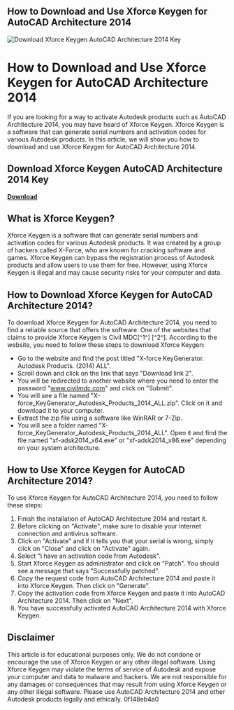 ## How to Download and Use Xforce Keygen for AutoCAD Architecture 2014

 
![Download Xforce Keygen AutoCAD Architecture 2014 Key](https://encrypted-tbn0.gstatic.com/images?q=tbn:ANd9GcSEzr7NYAliUV5gQcODTs6TsXujeX7PU5cweb30-s0RmK2rfaEubY-tzPWH)

 
# How to Download and Use Xforce Keygen for AutoCAD Architecture 2014
 
If you are looking for a way to activate Autodesk products such as AutoCAD Architecture 2014, you may have heard of Xforce Keygen. Xforce Keygen is a software that can generate serial numbers and activation codes for various Autodesk products. In this article, we will show you how to download and use Xforce Keygen for AutoCAD Architecture 2014.
 
## Download Xforce Keygen AutoCAD Architecture 2014 Key


[**Download**](https://www.google.com/url?q=https%3A%2F%2Ffancli.com%2F2tKJAW&sa=D&sntz=1&usg=AOvVaw2LvmgjJNCg2GEPdzY5sdGD)

 
## What is Xforce Keygen?
 
Xforce Keygen is a software that can generate serial numbers and activation codes for various Autodesk products. It was created by a group of hackers called X-Force, who are known for cracking software and games. Xforce Keygen can bypass the registration process of Autodesk products and allow users to use them for free. However, using Xforce Keygen is illegal and may cause security risks for your computer and data.
 
## How to Download Xforce Keygen for AutoCAD Architecture 2014?
 
To download Xforce Keygen for AutoCAD Architecture 2014, you need to find a reliable source that offers the software. One of the websites that claims to provide Xforce Keygen is Civil MDC[^1^] [^2^]. According to the website, you need to follow these steps to download Xforce Keygen:
 
- Go to the website and find the post titled "X-force KeyGenerator. Autodesk Products. (2014) ALL".
- Scroll down and click on the link that says "Download link 2".
- You will be redirected to another website where you need to enter the password "www.civilmdc.com" and click on "Submit".
- You will see a file named "X-force\_KeyGenerator\_Autodesk\_Products\_2014\_ALL.zip". Click on it and download it to your computer.
- Extract the zip file using a software like WinRAR or 7-Zip.
- You will see a folder named "X-force\_KeyGenerator\_Autodesk\_Products\_2014\_ALL". Open it and find the file named "xf-adsk2014\_x64.exe" or "xf-adsk2014\_x86.exe" depending on your system architecture.

## How to Use Xforce Keygen for AutoCAD Architecture 2014?
 
To use Xforce Keygen for AutoCAD Architecture 2014, you need to follow these steps:

1. Finish the installation of AutoCAD Architecture 2014 and restart it.
2. Before clicking on "Activate", make sure to disable your internet connection and antivirus software.
3. Click on "Activate" and if it tells you that your serial is wrong, simply click on "Close" and click on "Activate" again.
4. Select "I have an activation code from Autodesk".
5. Start Xforce Keygen as administrator and click on "Patch". You should see a message that says "Successfully patched".
6. Copy the request code from AutoCAD Architecture 2014 and paste it into Xforce Keygen. Then click on "Generate".
7. Copy the activation code from Xforce Keygen and paste it into AutoCAD Architecture 2014. Then click on "Next".
8. You have successfully activated AutoCAD Architecture 2014 with Xforce Keygen.

## Disclaimer
 
This article is for educational purposes only. We do not condone or encourage the use of Xforce Keygen or any other illegal software. Using Xforce Keygen may violate the terms of service of Autodesk and expose your computer and data to malware and hackers. We are not responsible for any damages or consequences that may result from using Xforce Keygen or any other illegal software. Please use AutoCAD Architecture 2014 and other Autodesk products legally and ethically.
 0f148eb4a0
